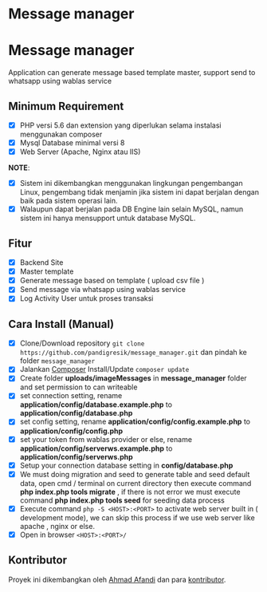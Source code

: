 # Message manager

# Message manager
Application can generate message based template master, support send to whatsapp using wablas service

## Minimum Requirement

- [x] PHP versi 5.6 dan extension yang diperlukan selama instalasi menggunakan composer
- [x] Mysql Database minimal versi 8
- [x] Web Server (Apache, Nginx atau IIS)

**NOTE**:

- [x] Sistem ini dikembangkan menggunakan lingkungan pengembangan Linux, pengembang tidak menjamin jika sistem ini dapat berjalan dengan baik pada sistem operasi lain.
- [x] Walaupun dapat berjalan pada DB Engine lain selain MySQL, namun sistem ini hanya mensupport untuk database MySQL.

## Fitur
- [x] Backend Site
- [x] Master template
- [x] Generate message based on template ( upload csv file )
- [x] Send message via whatsapp using wablas service
- [x] Log Activity User untuk proses transaksi

## Cara Install (Manual)

- [x] Clone/Download repository `git clone https://github.com/pandigresik/message_manager.git` dan pindah ke folder `message_manager`
- [x] Jalankan [Composer](https://getcomposer.org/download) Install/Update `composer update`
- [x] Create folder **uploads/imageMessages** in **message_manager** folder and set permission to can writeable
- [x] set connection setting, rename **application/config/database.example.php** to **application/config/database.php**
- [x] set config setting, rename **application/config/config.example.php** to **application/config/config.php**
- [x] set your token from wablas provider or else, rename **application/config/serverws.example.php** to **application/config/serverws.php**
- [x] Setup your connection database setting in **config/database.php**
- [x] We must doing migration and seed to generate table and seed default data, open cmd / terminal on current directory then execute command **php index.php tools migrate** , if there is not error we must execute command **php index.php tools seed** for seeding data process
- [x] Execute command `php -S <HOST>:<PORT>` to activate web server built in ( development mode), we can skip this process if we use web server like apache , nginx or else.
- [x] Open in browser `<HOST>:<PORT>/`

## Kontributor

Proyek ini dikembangkan oleh [Ahmad Afandi](https://github.com/pandigresik) dan para [kontributor](https://github.com/pandigresik/message_manager/graphs/contributors).
